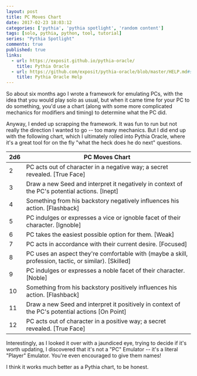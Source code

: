```yaml
---
layout: post
title: PC Moves Chart
date: 2017-02-23 18:03:12
categories: ['pythia', 'pythia spotlight', 'random content']
tags: [solo, pythia, python, tool, tutorial]
series: "Pythia Spotlight"
comments: true
published: true
links:
  - url: https://exposit.github.io/pythia-oracle/
    title: Pythia Oracle
  - url: https://github.com/exposit/pythia-oracle/blob/master/HELP.md#secrets--triggers
    title: Pythia Oracle Help
---
```


So about six months ago I wrote a framework for emulating PCs, with the idea that you would play solo as usual, but when it came time for your PC to do something, you'd use a chart (along with some more complicated mechanics for modifiers and timing) to determine what the PC did.

Anyway, I ended up scrapping the framework. It was fun to run but not really the direction I wanted to go -- too many mechanics. But I did end up with the following chart, which I ultimately rolled into Pythia Oracle, where it's a great tool for on the fly "what the heck does he do next" questions.

| 2d6 | PC Moves Chart |
| --- | -------------- |
2 |  PC acts out of character in a negative way; a secret revealed. [True Face]
3 |  Draw a new Seed and interpret it negatively in context of the PC's potential actions. [Inept]
4 |  Something from his backstory negatively influences his action. [Flashback]
5 |  PC indulges or expresses a vice or ignoble facet of their character. [Ignoble]
6 |  PC takes the easiest possible option for them. [Weak]
7 |  PC acts in accordance with their current desire. [Focused]
8 |  PC uses an aspect they're comfortable with (maybe a skill, profession, tactic, or similar). [Skilled]
9 |  PC indulges or expresses a noble facet of their character. [Noble]
10 |  Something from his backstory positively influences his action. [Flashback]
11 |  Draw a new Seed and interpret it positively in context of the PC's potential actions [On Point]
12 |  PC acts out of character in a positive way; a secret revealed. [True Face]

Interestingly, as I looked it over with a jaundiced eye, trying to decide if it's worth updating, I discovered that it's not a "PC" Emulator -- it's a literal "Player" Emulator. You're even encouraged to give them names!

I think it works much better as a Pythia chart, to be honest.
